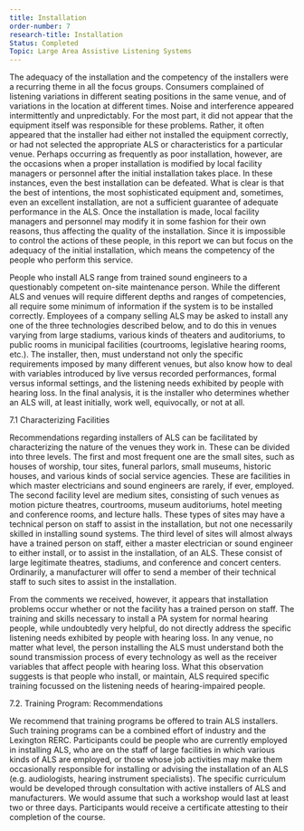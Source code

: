 ```yaml
---
title: Installation
order-number: 7
research-title: Installation
Status: Completed
Topic: Large Area Assistive Listening Systems 
---
```


The adequacy of the installation and the competency of the installers were a recurring theme in all the focus groups. Consumers complained of listening variations in different seating positions in the same venue, and of variations in the location at different times. Noise and interference appeared intermittently and unpredictably. For the most part, it did not appear that the equipment itself was responsible for these problems. Rather, it often appeared that the installer had either not installed the equipment correctly, or had not selected the appropriate ALS or characteristics for a particular venue. Perhaps occurring as frequently as poor installation, however, are the occasions when a proper installation is modified by local facility managers or personnel after the initial installation takes place. In these instances, even the best installation can be defeated. What is clear is that the best of intentions, the most sophisticated equipment and, sometimes, even an excellent installation, are not a sufficient guarantee of adequate performance in the ALS. Once the installation is made, local facility managers and personnel may modify it in some fashion for their own reasons, thus affecting the quality of the installation. Since it is impossible to control the actions of these people, in this report we can but focus on the adequacy of the initial installation, which means the competency of the people who perform this service.

People who install ALS range from trained sound engineers to a questionably competent on-site maintenance person. While the different ALS and venues will require different depths and ranges of competencies, all require some minimum of information if the system is to be installed correctly. Employees of a company selling ALS may be asked to install any one of the three technologies described below, and to do this in venues varying from large stadiums, various kinds of theaters and auditoriums, to public rooms in municipal facilities (courtrooms, legislative hearing rooms, etc.). The installer, then, must understand not only the specific requirements imposed by many different venues, but also know how to deal with variables introduced by live versus recorded performances, formal versus informal settings, and the listening needs exhibited by people with hearing loss. In the final analysis, it is the installer who determines whether an ALS will, at least initially, work well, equivocally, or not at all.

7.1 Characterizing Facilities

Recommendations regarding installers of ALS can be facilitated by characterizing the nature of the venues they work in. These can be divided into three levels. The first and most frequent one are the small sites, such as houses of worship, tour sites, funeral parlors, small museums, historic houses, and various kinds of social service agencies. These are facilities in which master electricians and sound engineers are rarely, if ever, employed. The second facility level are medium sites, consisting of such venues as motion picture theatres, courtrooms, museum auditoriums, hotel meeting and conference rooms, and lecture halls. These types of sites may have a technical person on staff to assist in the installation, but not one necessarily skilled in installing sound systems. The third level of sites will almost always have a trained person on staff, either a master electrician or sound engineer to either install, or to assist in the installation, of an ALS. These consist of large legitimate theatres, stadiums, and conference and concert centers. Ordinarily, a manufacturer will offer to send a member of their technical staff to such sites to assist in the installation.

From the comments we received, however, it appears that installation problems occur whether or not the facility has a trained person on staff. The training and skills necessary to install a PA system for normal hearing people, while undoubtedly very helpful, do not directly address the specific listening needs exhibited by people with hearing loss. In any venue, no matter what level, the person installing the ALS must understand both the sound transmission process of every technology as well as the receiver variables that affect people with hearing loss. What this observation suggests is that people who install, or maintain, ALS required specific training focussed on the listening needs of hearing-impaired people.

7.2. Training Program: Recommendations

We recommend that training programs be offered to train ALS installers. Such training programs can be a combined effort of industry and the Lexington RERC. Participants could be people who are currently employed in installing ALS, who are on the staff of large facilities in which various kinds of ALS are employed, or those whose job activities may make them occasionally responsible for installing or advising the installation of an ALS (e.g. audiologists, hearing instrument specialists). The specific curriculum would be developed through consultation with active installers of ALS and manufacturers. We would assume that such a workshop would last at least two or three days. Participants would receive a certificate attesting to their completion of the course.

